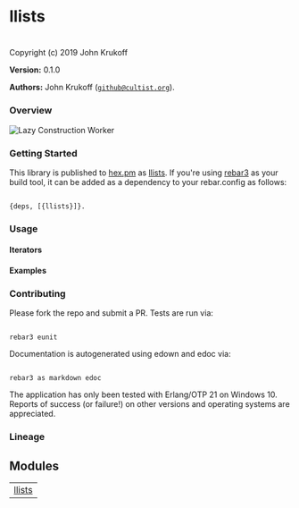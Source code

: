 

# llists #

Copyright (c) 2019 John Krukoff

__Version:__ 0.1.0

__Authors:__ John Krukoff ([`github@cultist.org`](mailto:github@cultist.org)).


### Overview ###

![Lazy Construction Worker](lazy.jpg)


### Getting Started ###

This library is published to [hex.pm](https://hex.pm) as [llists](https://hex.pm/packages/llists). If you're using [rebar3](https://www.rebar3.org/) as your build tool, it can be added
as a dependency to your rebar.config as follows:

```

{deps, [{llists}]}.
```


### Usage ###


#### Iterators ####


#### Examples ####


### Contributing ###

Please fork the repo and submit a PR. Tests are run via:

```

rebar3 eunit
```

Documentation is autogenerated using edown and edoc via:

```

rebar3 as markdown edoc
```

The application has only been tested with Erlang/OTP 21 on Windows 10. Reports
of success (or failure!) on other versions and operating systems are
appreciated.


### Lineage ###


## Modules ##


<table width="100%" border="0" summary="list of modules">
<tr><td><a href="llists.md" class="module">llists</a></td></tr></table>

